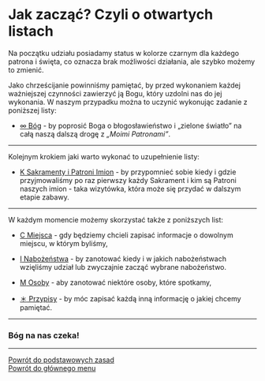 # Jak zacząć? Czyli o otwartych listach
Na początku udziału posiadamy status w kolorze <span class="status status-black">czarnym</span> dla każdego patrona i święta, co oznacza brak możliwości działania, ale szybko możemy to zmienić.

Jako chrześcijanie powinniśmy pamiętać, by przed wykonaniem każdej ważniejszej czynności zawierzyć ją Bogu, który uzdolni nas do jej wykonania. W naszym przypadku można to uczynić wykonując zadanie z poniższej listy:
- [<span class="status status-list"><span class="status status-gray">∞</span> Bóg</span>](bog.md) - by poprosić Boga o błogosławieństwo i „zielone światło” na całą naszą dalszą drogę z _„Moimi Patronami”_.

---
Kolejnym krokiem jaki warto wykonać to uzupełnienie listy:
- [<span class="status status-list"><span class="status status-list">K</span> Sakramenty i Patroni Imion</span>](sakramenty_i_patroni_imion.md) - by przypomnieć sobie kiedy i gdzie przyjmowaliśmy po raz pierwszy każdy Sakrament i kim są Patroni naszych imion - taka wizytówka, która może się przydać w dalszym etapie zabawy.

---
W każdym momencie możemy skorzystać także z poniższych list:
- [<span class="status status-list"><span class="status status-list">C</span> Miejsca](miejsca.md) - gdy będziemy chcieli zapisać informacje o dowolnym miejscu, w którym byliśmy,

- [<span class="status status-list"><span class="status status-list">I</span> Nabożeństwa](nabozenstwa.md) - by zanotować kiedy i w jakich nabożeństwach wzięliśmy udział lub zwyczajnie zacząć wybrane nabożeństwo.

- [<span class="status status-list"><span class="status status-list">M</span> Osoby](osoby.md) - aby zanotować niektóre osoby, które spotkamy,

- [<span class="status status-list"><span class="status status-list">＊</span> Przypisy](przypisy.md) - by móc zapisać każdą inną informację o jakiej chcemy pamiętać.

---
### <div class="colored centered">Bóg na nas czeka!</div>

---
[Powrót do podstawowych zasad](podstawowe_zasady.md)  
[Powrót do głównego menu](index.md)
